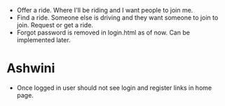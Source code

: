 * Offer a ride. Where I'll be riding and I want people to join me.
* Find a ride. Someone else is driving and they want someone to join to join. Request or get a ride.
* Forgot password is removed in login.html as of now. Can be implemented later.

# Ashwini

* Once logged in user should not see login and register links in home page.